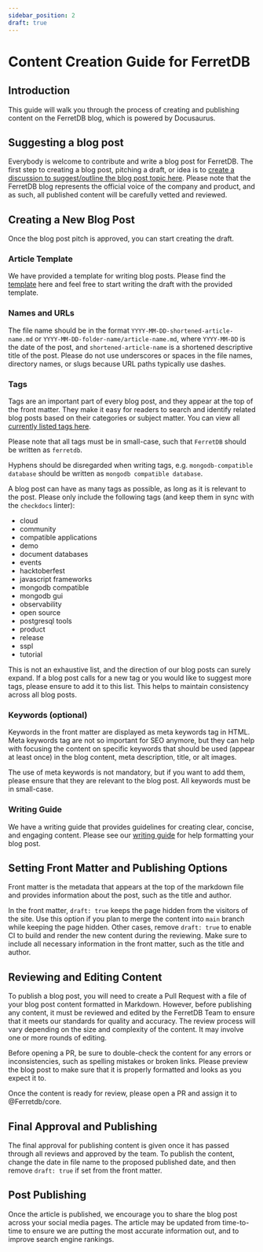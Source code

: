 ```yaml
---
sidebar_position: 2
draft: true
---
```


# Content Creation Guide for FerretDB

## Introduction

This guide will walk you through the process of creating and publishing content on the FerretDB blog, which is powered by Docusaurus.

## Suggesting a blog post

Everybody is welcome to contribute and write a blog post for FerretDB.
The first step to creating a blog post, pitching a draft, or idea is to [create a discussion to suggest/outline the blog post topic here](https://github.com/FerretDB/FerretDB/discussions/new?category=general).
Please note that the FerretDB blog represents the official voice of the company and product, and as such, all published content will be carefully vetted and reviewed.

## Creating a New Blog Post

Once the blog post pitch is approved, you can start creating the draft.

### Article Template

We have provided a template for writing blog posts.
Please find the [template](YYYY-MM-DD.blog-template.md) here and feel free to start writing the draft with the provided template.

### Names and URLs

The file name should be in the format `YYYY-MM-DD-shortened-article-name.md` or `YYYY-MM-DD-folder-name/article-name.md`,
where `YYYY-MM-DD` is the date of the post, and `shortened-article-name` is a shortened descriptive title of the post.
Please do not use underscores or spaces in the file names, directory names, or slugs because URL paths typically use dashes.

### Tags

Tags are an important part of every blog post, and they appear at the top of the front matter.
They make it easy for readers to search and identify related blog posts based on their categories or subject matter.
You can view all [currently listed tags here](https://blog.ferretdb.io/tags/).

Please note that all tags must be in small-case, such that `FerretDB` should be written as `ferretdb`.

Hyphens should be disregarded when writing tags, e.g. `mongodb-compatible database` should be written as `mongodb compatible database`.

A blog post can have as many tags as possible, as long as it is relevant to the post.
Please only include the following tags (and keep them in sync with the `checkdocs` linter):

- cloud
- community
- compatible applications
- demo
- document databases
- events
- hacktoberfest
- javascript frameworks
- mongodb compatible
- mongodb gui
- observability
- open source
- postgresql tools
- product
- release
- sspl
- tutorial

This is not an exhaustive list, and the direction of our blog posts can surely expand.
If a blog post calls for a new tag or you would like to suggest more tags, please ensure to add it to this list.
This helps to maintain consistency across all blog posts.

### Keywords (optional)

Keywords in the front matter are displayed as meta keywords tag in HTML.
Meta keywords tag are not so important for SEO anymore, but they can help with focusing the content on specific keywords that should be used (appear at least once) in the blog content, meta description, title, or alt images.

The use of meta keywords is not mandatory, but if you want to add them, please ensure that they are relevant to the blog post.
All keywords must be in small-case.

### Writing Guide

We have a writing guide that provides guidelines for creating clear, concise, and engaging content.
Please see our [writing guide](writing-guide.md) for help formatting your blog post.

## Setting Front Matter and Publishing Options

Front matter is the metadata that appears at the top of the markdown file and provides information about the post, such as the title and author.

In the front matter, `draft: true` keeps the page hidden from the visitors of the site.
Use this option if you plan to merge the content into `main` branch while keeping the page hidden.
Other cases, remove `draft: true` to enable CI to build and render the new content during the reviewing.
Make sure to include all necessary information in the front matter, such as the title and author.

## Reviewing and Editing Content

To publish a blog post, you will need to create a Pull Request with a file of your blog post content formatted in Markdown.
However, before publishing any content, it must be reviewed and edited by the FerretDB Team to ensure that it meets our standards for quality and accuracy.
The review process will vary depending on the size and complexity of the content.
It may involve one or more rounds of editing.

Before opening a PR, be sure to double-check the content for any errors or inconsistencies, such as spelling mistakes or broken links.
Please preview the blog post to make sure that it is properly formatted and looks as you expect it to.

Once the content is ready for review, please open a PR and assign it to @Ferretdb/core.

## Final Approval and Publishing

The final approval for publishing content is given once it has passed through all reviews and approved by the team.
To publish the content, change the date in file name to the proposed published date, and then remove `draft: true` if set from the front matter.

## Post Publishing

Once the article is published, we encourage you to share the blog post across your social media pages.
The article may be updated from time-to-time to ensure we are putting the most accurate information out, and to improve search engine rankings.
